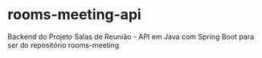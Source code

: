 # rooms-meeting-api
Backend do Projeto Salas de Reunião - API em Java com Spring Boot para ser do repositório rooms-meeting

